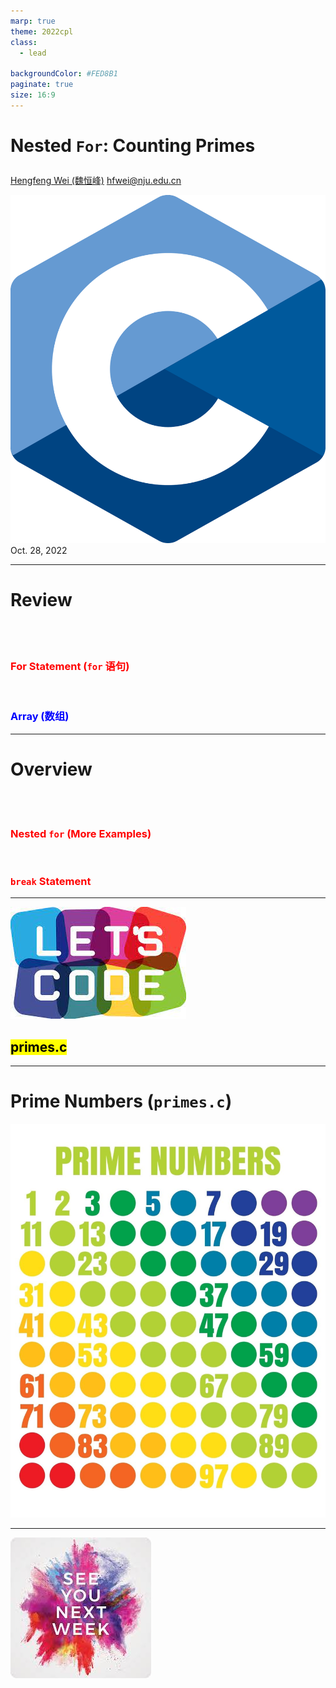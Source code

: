 ```yaml
---
marp: true
theme: 2022cpl
class:
  - lead

backgroundColor: #FED8B1
paginate: true
size: 16:9
---
```

# <p id = "small-caps"> Nested `For`: Counting Primes</p>

[Hengfeng Wei (魏恒峰)](https://hengxin.github.io/)
hfwei@nju.edu.cn

![w:200](figs/C.png)
Oct. 28, 2022

---
# Review
<br>
<br>

<font color = red>

### For Statement (`for` 语句)
</font>
<br>

### <font color = blue>Array (数组)</font>

---
# Overview
<br>
<br>

<font color = red>

### Nested `for` (More Examples)
<br>

### `break` Statement
</font>

---
![w:700](figs/lets-code.jpeg)

## <mark>primes.c</mark>

---
# Prime Numbers (`primes.c`)

![w:400](figs/prime.jpg)

---
![bg w:600](figs/see-you.jpeg)